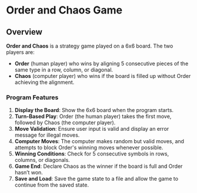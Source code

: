 # Order and Chaos Game

## Overview

**Order and Chaos** is a strategy game played on a 6x6 board. The two players are:
- **Order** (human player) who wins by aligning 5 consecutive pieces of the same type in a row, column, or diagonal.
- **Chaos** (computer player) who wins if the board is filled up without Order achieving the alignment.

### Program Features

1. **Display the Board**: Show the 6x6 board when the program starts.
2. **Turn-Based Play**: Order (the human player) takes the first move, followed by Chaos (the computer player).
3. **Move Validation**: Ensure user input is valid and display an error message for illegal moves.
4. **Computer Moves**: The computer makes random but valid moves, and attempts to block Order's winning moves whenever possible.
5. **Winning Conditions**: Check for 5 consecutive symbols in rows, columns, or diagonals.
6. **Game End**: Declare Chaos as the winner if the board is full and Order hasn’t won.
7. **Save and Load**: Save the game state to a file and allow the game to continue from the saved state.
